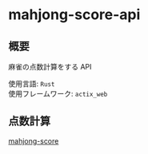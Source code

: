 # mahjong-score-api
## 概要
麻雀の点数計算をする API  
  
使用言語: `Rust`  
使用フレームワーク: `actix_web`  

## 点数計算
[mahjong-score](https://github.com/Otohito-Fuse/mahjong-score)